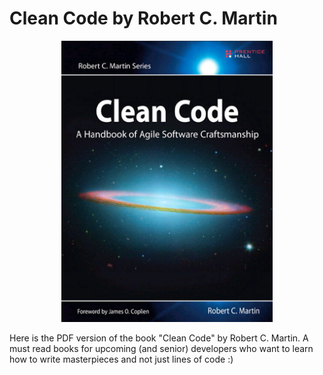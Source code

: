 # Clean Code by Robert C. Martin
<p align="center">
<img height="450" src="book_cover.png">
</p>
<p font-weight="bold">
Here is the PDF version of the book "Clean Code" by Robert C. Martin. A must read books for upcoming (and senior) developers who want to learn how to write masterpieces and not just lines of code :)
</p>
